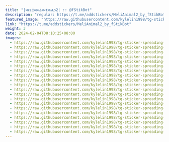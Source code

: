 ```yaml
---
title: "|ᴍᴇʟɪᴏᴅᴀꜱᴀɴɪᴍᴀʟꜱ2| :: @fStikBot"
description: "regular: https://t.me/addstickers/MeliAnimal2_by_fStikBot"
featured_image: "https://raw.githubusercontent.com/kylelin1998/tg-sticker-spreading-worldwide-images/main/img/3606ecbd-40cc-491d-9d9f-0cf8691e5fb7.jpg"
link: "https://t.me/addstickers/MeliAnimal2_by_fStikBot"
weight: 3
date: 2024-02-04T08:10:25+08:00
images:
  - https://raw.githubusercontent.com/kylelin1998/tg-sticker-spreading-worldwide-images/main/img/3606ecbd-40cc-491d-9d9f-0cf8691e5fb7.jpg
  - https://raw.githubusercontent.com/kylelin1998/tg-sticker-spreading-worldwide-images/main/img/674b3790-8303-4a27-a929-ae708ff07e4a.jpg
  - https://raw.githubusercontent.com/kylelin1998/tg-sticker-spreading-worldwide-images/main/img/826a64f2-b883-4f51-ac43-f3688f9b78db.jpg
  - https://raw.githubusercontent.com/kylelin1998/tg-sticker-spreading-worldwide-images/main/img/ecb99a1d-2c4e-4928-90e2-97ba006d930e.jpg
  - https://raw.githubusercontent.com/kylelin1998/tg-sticker-spreading-worldwide-images/main/img/1fbb1211-2d4f-496a-b17c-db2184fee713.jpg
  - https://raw.githubusercontent.com/kylelin1998/tg-sticker-spreading-worldwide-images/main/img/6f1432cc-5dd2-4bdb-9efb-1c37f21aed1e.jpg
  - https://raw.githubusercontent.com/kylelin1998/tg-sticker-spreading-worldwide-images/main/img/4fe161e0-7a78-4be9-8405-ce8b0d390061.jpg
  - https://raw.githubusercontent.com/kylelin1998/tg-sticker-spreading-worldwide-images/main/img/79d28e62-d648-40bf-b5fc-9e7e199ab306.jpg
  - https://raw.githubusercontent.com/kylelin1998/tg-sticker-spreading-worldwide-images/main/img/a00d8540-8ed6-4a1b-837e-37592d100085.jpg
  - https://raw.githubusercontent.com/kylelin1998/tg-sticker-spreading-worldwide-images/main/img/6c5a38c0-27d9-4819-8c80-52b9dde40307.jpg
  - https://raw.githubusercontent.com/kylelin1998/tg-sticker-spreading-worldwide-images/main/img/952f8816-2e2a-435c-9459-ea9d210d7678.jpg
  - https://raw.githubusercontent.com/kylelin1998/tg-sticker-spreading-worldwide-images/main/img/9c2c235d-2740-4c4c-b798-35bfbb3286ec.jpg
  - https://raw.githubusercontent.com/kylelin1998/tg-sticker-spreading-worldwide-images/main/img/8e673489-6ec6-47d2-bb07-50cfd09dcef1.jpg
  - https://raw.githubusercontent.com/kylelin1998/tg-sticker-spreading-worldwide-images/main/img/d075b3bb-7ca3-4c00-92e3-baffa8370ded.jpg
  - https://raw.githubusercontent.com/kylelin1998/tg-sticker-spreading-worldwide-images/main/img/cec30e20-57e0-424d-b6e0-b302fe2ee176.jpg
  - https://raw.githubusercontent.com/kylelin1998/tg-sticker-spreading-worldwide-images/main/img/f078cd73-b7a6-49d0-ba1c-243816edc965.jpg
  - https://raw.githubusercontent.com/kylelin1998/tg-sticker-spreading-worldwide-images/main/img/f143b4f8-464b-48cd-bd95-ecaebda08681.jpg
  - https://raw.githubusercontent.com/kylelin1998/tg-sticker-spreading-worldwide-images/main/img/cfd15031-b308-4155-9198-d48751c3f916.jpg
  - https://raw.githubusercontent.com/kylelin1998/tg-sticker-spreading-worldwide-images/main/img/9bd48c34-057c-4502-ab15-c4ecb3ec0026.jpg
  - https://raw.githubusercontent.com/kylelin1998/tg-sticker-spreading-worldwide-images/main/img/d7a49f7f-22f9-4bb1-abaa-bfc4dc8e3494.jpg
---
```

